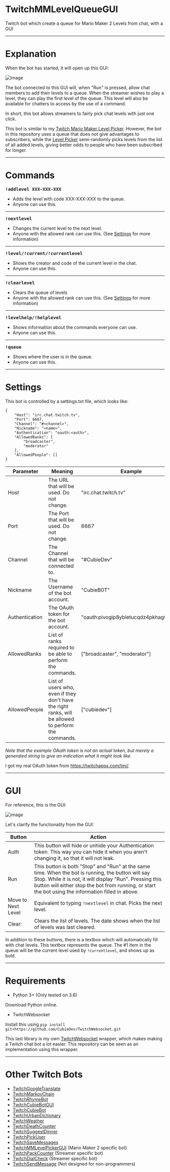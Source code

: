 # TwitchMMLevelQueueGUI
 Twitch bot which create a queue for Mario Maker 2 Levels from chat, with a GUI

---

# Explanation
When the bot has started, it will open up this GUI:

![image](https://user-images.githubusercontent.com/37621491/60526875-7d9cf300-9cf1-11e9-9e9b-305d307e6e69.png)

The bot connected to this GUI will, when "Run" is pressed, allow chat members to add their levels to a queue. When the streamer wishes to play a level, they can play the first level of the queue. This level will also be available for chatters to access by the use of a command.

In short, this bot allows streamers to fairly pick chat levels with just one click.

This bot is similar to my [Twitch Mario Maker Level Picker](https://github.com/CubieDev/TwitchMMLevelPickerGUI). However, the bot in this repository uses a queue that does not give advantages to subscribers, while the [Level Picker](https://github.com/CubieDev/TwitchMMLevelPickerGUI) semi-randomly picks levels from the list of all added levels, giving better odds to people who have been subscribed for longer.

--- 

# Commands

<pre>
<b>!addlevel XXX-XXX-XXX</b>
</pre>
- Adds the level with code XXX-XXX-XXX to the queue.<br>
- Anyone can use this.
---
<pre>
<b>!nextlevel</b>
</pre>
- Changes the current level to the next level.<br>
- Anyone with the allowed rank can use this. (See [Settings](https://github.com/CubieDev/TwitchMMLevelQueueGUI#Settings) for more information)
---
<pre>
<b>!level/!current/!currentlevel</b>
</pre>
- Shows the creator and code of the current level in the chat.
- Anyone can use this.
---
<pre>
<b>!clearlevel</b>
</pre>
- Clears the queue of levels
- Anyone with the allowed rank can use this. (See [Settings](https://github.com/CubieDev/TwitchMMLevelQueueGUI/blob/master/README.md#Settings) for more information)
---
<pre>
<b>!levelhelp/!helplevel</b>
</pre>
- Shows information about the commands everyone can use.
- Anyone can use this.
---
<pre>
<b>!queue</b>
</pre>
- Shows where the user is in the queue.
- Anyone can use this.

---

# Settings
This bot is controlled by a settings.txt file, which looks like:
```
{
    "Host": "irc.chat.twitch.tv",
    "Port": 6667,
    "Channel": "#<channel>",
    "Nickname": "<name>",
    "Authentication": "oauth:<auth>",
    "AllowedRanks": [
        "broadcaster",
        "moderator"
    ],
    "AllowedPeople": []
}
```

| **Parameter**        | **Meaning** | **Example** |
| -------------------- | ----------- | ----------- |
| Host                 | The URL that will be used. Do not change.                         | "irc.chat.twitch.tv" |
| Port                 | The Port that will be used. Do not change.                        | 6667 |
| Channel              | The Channel that will be connected to.                            | "#CubieDev" |
| Nickname             | The Username of the bot account.                                  | "CubieB0T" |
| Authentication       | The OAuth token for the bot account.                              | "oauth:pivogip8ybletucqdz4pkhag6itbax" |
| AllowedRanks  | List of ranks required to be able to perform the commands. | ["broadcaster", "moderator"] |
| AllowedPeople | List of users who, even if they don't have the right ranks, will be allowed to perform the commands. | ["cubiedev"] |

*Note that the example OAuth token is not an actual token, but merely a generated string to give an indication what it might look like.*

I got my real OAuth token from https://twitchapps.com/tmi/.

---

# GUI
For reference, this is the GUI:

![image](https://user-images.githubusercontent.com/37621491/60526875-7d9cf300-9cf1-11e9-9e9b-305d307e6e69.png)

Let's clarify the functionality from the GUI:

| **Button** | **Action** |
| ---------- | ----------- |
| Auth | This button will hide or unhide your Authentication token. This way you can hide it when you aren't changing it, so that it will not leak. |
| Run | This button is both "Stop" and "Run" at the same time. When the bot is running, the button will say Stop. While it is not, it will display "Run". Pressing this button will either stop the bot from running, or start the bot using the information filled in above. | 
| Move to Next Level | Equivalent to typing `!nextlevel` in chat. Picks the next level. |
| Clear: <date> | Clears the list of levels. The date shows when the list of levels was last cleared. |

In addition to these buttons, there is a textbox which will automatically fill with chat levels. This textbox represents the queue. The #1 item in the queue will be the current level used by `!currentlevel`, and shows up as bold.

---

# Requirements
* Python 3+ (Only tested on 3.6)

Download Python online.

* TwitchWebsocket

Install this using `pip install git+https://github.com/CubieDev/TwitchWebsocket.git`

This last library is my own [TwitchWebsocket](https://github.com/CubieDev/TwitchWebsocket) wrapper, which makes making a Twitch chat bot a lot easier.
This repository can be seen as an implementation using this wrapper.

---

# Other Twitch Bots

* [TwitchGoogleTranslate](https://github.com/CubieDev/TwitchGoogleTranslate)
* [TwitchMarkovChain](https://github.com/CubieDev/TwitchMarkovChain)
* [TwitchRhymeBot](https://github.com/CubieDev/TwitchRhymeBot)
* [TwitchCubieBotGUI](https://github.com/CubieDev/TwitchCubieBotGUI)
* [TwitchCubieBot](https://github.com/CubieDev/TwitchCubieBot)
* [TwitchUrbanDictionary](https://github.com/CubieDev/TwitchUrbanDictionary)
* [TwitchWeather](https://github.com/CubieDev/TwitchWeather)
* [TwitchDeathCounter](https://github.com/CubieDev/TwitchDeathCounter)
* [TwitchSuggestDinner](https://github.com/CubieDev/TwitchSuggestDinner)
* [TwitchPickUser](https://github.com/CubieDev/TwitchPickUser)
* [TwitchSaveMessages](https://github.com/CubieDev/TwitchSaveMessages)
* [TwitchMMLevelPickerGUI](https://github.com/CubieDev/TwitchMMLevelPickerGUI) (Mario Maker 2 specific bot)
* [TwitchPackCounter](https://github.com/CubieDev/TwitchPackCounter) (Streamer specific bot)
* [TwitchDialCheck](https://github.com/CubieDev/TwitchDialCheck) (Streamer specific bot)
* [TwitchSendMessage](https://github.com/CubieDev/TwitchSendMessage) (Not designed for non-programmers)
